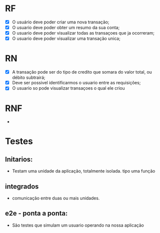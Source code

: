 # RF

- [x] O usuário deve poder criar uma nova transação;
- [x] O usuario deve poder obter um resumo da sua conta;
- [x] O usuario deve poder visualizar todas as transaçoes que ja ocorreram;
- [x] O usuario deve poder visualizar uma transação unica;

# RN

- [x] A transação pode ser do tipo de credito que somara do valor total, ou débito subtrairá;
- [x] Deve ser possivel identificarmos o usuario entre as requisições;
- [x] O usuario so pode visualizar transaçoes o qual ele criou

# RNF

-

# Testes 

## Initarios:

- Testam uma unidade da aplicação, totalmente isolada. tipo uma função

## integrados

- comunicação entre duas ou mais unidades. 

## e2e - ponta a ponta:

- São testes que simulam um usuario operando na nossa aplicação